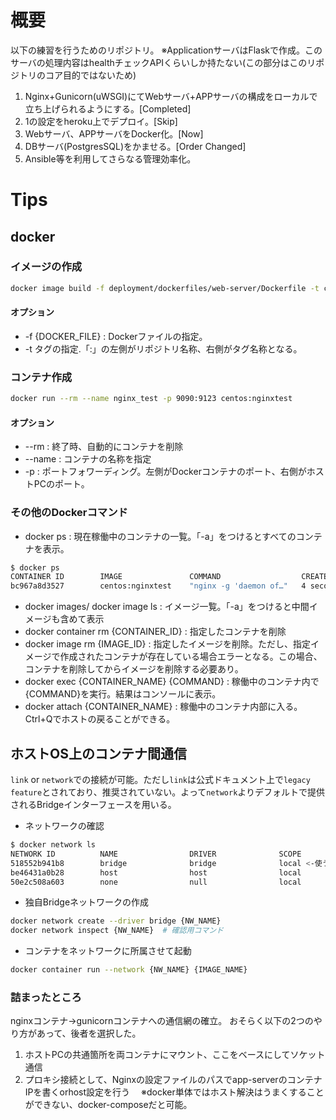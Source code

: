 # 概要
以下の練習を行うためのリポジトリ。
※ApplicationサーバはFlaskで作成。このサーバの処理内容はhealthチェックAPIくらいしか持たない(この部分はこのリポジトリのコア目的ではないため)
1. Nginx+Gunicorn(uWSGI)にてWebサーバ+APPサーバの構成をローカルで立ち上げられるようにする。[Completed]
2. 1の設定をheroku上でデプロイ。[Skip]
3. Webサーバ、APPサーバをDocker化。[Now]
4. DBサーバ(PostgresSQL)をかませる。[Order Changed]
5. Ansible等を利用してさらなる管理効率化。

# Tips
## docker

### イメージの作成

```bash
docker image build -f deployment/dockerfiles/web-server/Dockerfile -t centos:nginxtest . # 最後の「.」がカレントディレクトリで実行の意
```

#### オプション

* -f {DOCKER_FILE} : Dockerファイルの指定。
* -t タグの指定.「:」の左側がリポジトリ名称、右側がタグ名称となる。


### コンテナ作成

```bash
docker run --rm --name nginx_test -p 9090:9123 centos:nginxtest
```

#### オプション

* --rm : 終了時、自動的にコンテナを削除
* --name : コンテナの名称を指定
* -p : ポートフォワーディング。左側がDockerコンテナのポート、右側がホストPCのポート。

### その他のDockerコマンド

* docker ps : 現在稼働中のコンテナの一覧。「-a」をつけるとすべてのコンテナを表示。

```bash
$ docker ps
CONTAINER ID        IMAGE               COMMAND                  CREATED             STATUS              PORTS                            NAMES
bc967a8d3527        centos:nginxtest    "nginx -g 'daemon of…"   4 seconds ago       Up 2 seconds        80/tcp, 0.0.0.0:9090->9123/tcp   nginx_test

```

* docker images/ docker image ls : イメージ一覧。「-a」をつけると中間イメージも含めて表示
* docker container rm {CONTAINER_ID} : 指定したコンテナを削除
* docker image rm {IMAGE_ID} : 指定したイメージを削除。ただし、指定イメージで作成されたコンテナが存在している場合エラーとなる。この場合、コンテナを削除してからイメージを削除する必要あり。
* docker exec {CONTAINER_NAME} {COMMAND} : 稼働中のコンテナ内で{COMMAND}を実行。結果はコンソールに表示。
* docker attach {CONTAINER_NAME} : 稼働中のコンテナ内部に入る。Ctrl+Qでホストの戻ることができる。

## ホストOS上のコンテナ間通信

`link` or `network`での接続が可能。ただし`link`は公式ドキュメント上で`legacy feature`とされており、推奨されていない。よって`network`よりデフォルトで提供されるBridgeインターフェースを用いる。

* ネットワークの確認
```bash
$ docker network ls
NETWORK ID          NAME                DRIVER              SCOPE
518552b941b8        bridge              bridge              local <-使うのはこれ
be46431a0b28        host                host                local
50e2c508a603        none                null                local
```

* 独自Bridgeネットワークの作成
```bash
docker network create --driver bridge {NW_NAME}
docker network inspect {NW_NAME}  # 確認用コマンド
```

* コンテナをネットワークに所属させて起動
```bash
docker container run --network {NW_NAME} {IMAGE_NAME}
```


### 詰まったところ
nginxコンテナ->gunicornコンテナへの通信網の確立。
おそらく以下の2つのやり方があって、後者を選択した。

1. ホストPCの共通箇所を両コンテナにマウント、ここをベースにしてソケット通信
1. プロキシ接続として、Nginxの設定ファイルのパスでapp-serverのコンテナIPを書くorhost設定を行う
　※docker単体ではホスト解決はうまくすることができない、docker-composeだと可能。

